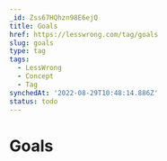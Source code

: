 ```yaml
---
_id: Zss67HQhzn98E6ejQ
title: Goals
href: https://lesswrong.com/tag/goals
slug: goals
type: tag
tags:
  - LessWrong
  - Concept
  - Tag
synchedAt: '2022-08-29T10:48:14.886Z'
status: todo
---
```


# Goals
